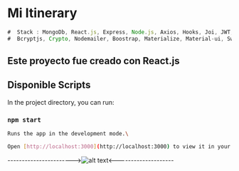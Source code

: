  # Mi Itinerary

```javascript
#  Stack : MongoDb, React.js, Express, Node.js, Axios, Hooks, Joi, JWT, Login Facebook y Google,
#  Bcryptjs, Crypto, Nodemailer, Boostrap, Materialize, Material-ui, Sweetalert2, Pexels
```

## Este proyecto fue creado con React.js 

## Disponible Scripts

In the project directory, you can run:

### `npm start`

```bash 
Runs the app in the development mode.\
```
```bash 
Open [http://localhost:3000](http://localhost:3000) to view it in your browser.
```

----------------------->![alt text](https://firebasestorage.googleapis.com/v0/b/itinerary-app-react.appspot.com/o/itinerary.jpg?alt=media&token=d2ddc04b-1bcc-425d-9f73-328aa78cb14e)<--------------------









